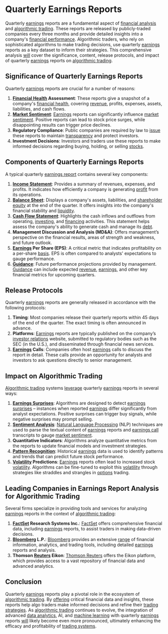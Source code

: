 # Quarterly Earnings Reports

Quarterly [earnings](../e/earnings.md) reports are a fundamental aspect of [financial analysis](../f/financial_analysis.md) and [algorithmic trading](../a/algorithmic_trading.md). These reports are released by publicly-traded companies every three months and provide detailed insights into a company's [financial performance](../f/financial_performance.md). Algorithmic traders, who rely on sophisticated algorithms to make trading decisions, use quarterly [earnings](../e/earnings.md) reports as a key dataset to inform their strategies. This comprehensive analysis [will](../w/will.md) cover the significance, content, release protocols, and impact of quarterly [earnings](../e/earnings.md) reports on [algorithmic trading](../a/algorithmic_trading.md).

## Significance of Quarterly Earnings Reports

Quarterly [earnings](../e/earnings.md) reports are crucial for a number of reasons:

1. **[Financial Health](../f/financial_health.md) Assessment**: These reports give a snapshot of a company's [financial health](../f/financial_health.md), covering [revenue](../r/revenue.md), profits, expenses, assets, liabilities, and cash flows.
2. **[Market Sentiment](../m/market_sentiment.md)**: [Earnings](../e/earnings.md) reports can significantly influence [market sentiment](../m/market_sentiment.md). Positive reports can lead to stock price surges, while disappointing results can trigger price declines.
3. **Regulatory Compliance**: Public companies are required by law to [issue](../i/issue.md) these reports to maintain [transparency](../t/transparency.md) and protect investors.
4. **Investment Decisions**: Investors and traders use these reports to make informed decisions regarding buying, holding, or selling [stocks](../s/stock.md).

## Components of Quarterly Earnings Reports

A typical quarterly [earnings report](../e/earnings_report.md) contains several key components:

1. **[Income Statement](../i/income_statement.md)**: Provides a summary of revenues, expenses, and profits. It indicates how efficiently a company is generating [profit](../p/profit.md) from its operations.
2. **[Balance Sheet](../b/balance_sheet.md)**: Displays a company's assets, liabilities, and [shareholder](../s/shareholder.md) [equity](../e/equity.md) at the end of the quarter. It offers insights into the company's financial stability and [liquidity](../l/liquidity.md).
3. **[Cash Flow Statement](../c/cash_flow_statement.md)**: Highlights the cash inflows and outflows from operating, [investing](../i/investing.md), and [financing](../f/financing.md) activities. This statement helps assess the company's ability to generate cash and manage its [debt](../d/debt.md).
4. **Management Discussion and Analysis (MD&A)**: Offers management’s perspective on the financial results, areas of strength and weakness, and future outlook.
5. **[Earnings](../e/earnings.md) Per Share (EPS)**: A critical metric that indicates profitability on a per-share [basis](../b/basis.md). EPS is often compared to analysts' expectations to gauge performance.
6. **[Guidance](../g/guidance.md)**: Future performance projections provided by management. [Guidance](../g/guidance.md) can include expected [revenue](../r/revenue.md), [earnings](../e/earnings.md), and other key financial metrics for upcoming quarters.

## Release Protocols

Quarterly [earnings](../e/earnings.md) reports are generally released in accordance with the following protocols:

1. **Timing**: Most companies release their quarterly reports within 45 days of the end of the quarter. The exact timing is often announced in advance.
2. **Platforms**: [Earnings](../e/earnings.md) reports are typically published on the company’s [investor relations](../i/investor_relations.md) website, submitted to regulatory bodies such as the SEC (in the U.S.), and disseminated through financial news services.
3. **[Earnings](../e/earnings.md) Calls**: Companies often host [earnings](../e/earnings.md) calls to discuss the report in detail. These calls provide an opportunity for analysts and investors to ask questions directly to senior management.

## Impact on Algorithmic Trading

[Algorithmic trading](../a/algorithmic_trading.md) systems [leverage](../l/leverage.md) quarterly [earnings](../e/earnings.md) reports in several ways:

1. **[Earnings Surprises](../e/earnings_surprises.md)**: Algorithms are designed to detect [earnings surprises](../e/earnings_surprises.md) – instances when reported [earnings](../e/earnings.md) differ significantly from analyst expectations. Positive surprises can trigger buy signals, while negative surprises may prompt selling.
2. **[Sentiment Analysis](../s/sentiment_analysis.md)**: [Natural Language Processing](../n/natural_language_processing_(nlp)_in_trading.md) (NLP) techniques are used to parse the textual content of [earnings](../e/earnings.md) reports and [earnings call](../e/earnings_call.md) transcripts to gauge [market sentiment](../m/market_sentiment.md).
3. **Quantitative Indicators**: Algorithms analyze quantitative metrics from the reports to update financial models and investment strategies.
4. **[Pattern Recognition](../p/pattern_recognition.md)**: Historical [earnings](../e/earnings.md) data is used to identify patterns and trends that can predict future stock performance.
5. **[Volatility](../v/volatility.md) Predictions**: [Earnings](../e/earnings.md) reports often lead to increased stock [volatility](../v/volatility.md). Algorithms can be fine-tuned to exploit this [volatility](../v/volatility.md) through strategies like straddles and strangles in [options](../o/options.md) trading.

## Leading Companies in Earnings Report Analysis for Algorithmic Trading

Several firms specialize in providing tools and services for analyzing [earnings](../e/earnings.md) reports in the context of [algorithmic trading](../a/algorithmic_trading.md):

1. **[FactSet](../f/factset.md) Research Systems Inc.**: [FactSet](https://www.factset.com) offers comprehensive financial data, including [earnings](../e/earnings.md) reports, to assist traders in making data-driven decisions.
2. **[Bloomberg](../b/bloomberg.md) L.P.**: [Bloomberg](https://www.bloomberg.com) provides an extensive [range](../r/range.md) of financial information, analytics, and trading tools, including detailed [earnings](../e/earnings.md) reports and analysis.
3. **Thomson [Reuters](../r/reuters.md) Eikon**: [Thomson Reuters](https://www.thomsonreuters.com) offers the Eikon platform, which provides access to a vast repository of financial data and advanced analytics.

## Conclusion

Quarterly [earnings](../e/earnings.md) reports play a pivotal role in the ecosystem of [algorithmic trading](../a/algorithmic_trading.md). By [offering](../o/offering.md) critical financial data and insights, these reports help algo traders make informed decisions and refine their [trading strategies](../t/trading_strategies.md). As [algorithmic trading](../a/algorithmic_trading.md) continues to evolve, the integration of advanced [data analytics](../d/data_analytics.md), AI, and [machine learning](../m/machine_learning.md) with quarterly [earnings](../e/earnings.md) reports [will](../w/will.md) likely become even more pronounced, ultimately enhancing the efficacy and profitability of [trading systems](../t/trading_systems.md).
